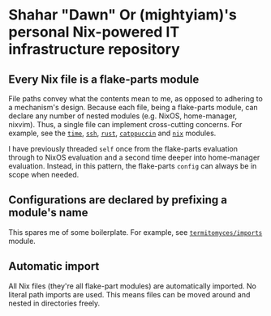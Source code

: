 # Shahar "Dawn" Or (mightyiam)'s personal Nix-powered IT infrastructure repository

## Every Nix file is a flake-parts module

File paths convey what the contents mean to me, as opposed to adhering to a mechanism's design.
Because each file, being a flake-parts module, can declare any number of nested modules (e.g. NixOS, home-manager, nixvim).
Thus, a single file can implement cross-cutting concerns.
For example, see the [`time`](modules/time.nix), [`ssh`](modules/nix.nix), [`rust`](modules/rust.nix), [`catppuccin`](modules.catppuccin.nix) and [`nix`](modules/nix.nix) modules.

I have previously threaded `self` once from the flake-parts evaluation through to NixOS evaluation and a second time deeper into home-manager evaluation.
Instead, in this pattern, the flake-parts `config` can always be in scope when needed.

## Configurations are declared by prefixing a module's name

This spares me of some boilerplate.
For example, see [`termitomyces/imports`](modules/termitomyces/imports.nix) module.

## Automatic import

All Nix files (they're all flake-part modules) are automatically imported.
No literal path imports are used.
This means files can be moved around and nested in directories freely.
